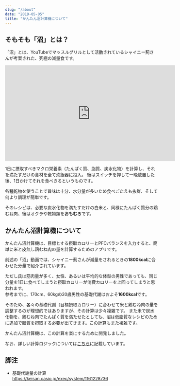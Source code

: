 ```yaml
---
slug: "/about"
date: "2019-05-05"
title: "かんたん沼計算機について"
---
```


## そもそも「沼」とは？

「沼」とは、YouTubeでマッスルグリルとして活動されているシャイニー薊さんが考案された、究極の減量食です。

<iframe width="560" height="315" src="https://www.youtube.com/embed/NJtgQEXAjNI" frameborder="0" allow="accelerometer; autoplay; encrypted-media; gyroscope; picture-in-picture" allowfullscreen></iframe>

1日に摂取すべきマクロ栄養素（たんぱく質、脂質、炭水化物）を計算し、それを満たすだけの食材を全て炊飯器に投入。
後はスイッチを押して一晩放置した後、1日かけてそれを食べきるというものです。

各種乾物を使うことで旨味は十分、水分量が多いため食べごたえも抜群、そして何より調理が簡単です。

そのレシピは、必要な炭水化物を満たすだけの白米と、同様にたんぱく質分の鶏むね肉、後はオクラや乾物類を**おもむろ**です。


## かんたん沼計算機について

かんたん沼計算機は、目標とする摂取カロリーとPFCバランスを入力すると、簡単に米と皮無し鶏むね肉の量を計算するためのアプリです。

前述の「沼」動画では、シャイニー薊さんが減量をされるときの**1800kcal**に合わせた分量で紹介されています。

ただし氏は筋肉量が多く、女性、あるいは平均的な体型の男性であっても、同じ分量を1日に食べてしまうと摂取カロリーが消費カロリーを上回ってしまうと思われます。<br>
参考までに、170cm、60kgの20歳男性の基礎代謝はおよそ**1600kcal**です。

そのため、各々の基礎代謝（目標摂取カロリー）に合わせて米と鶏むね肉の量を調整するのが理想的ではありますが、その計算は少々複雑です。
また米で炭水化物を、鶏むね肉でたんぱく質を満たせたとしても、沼は低脂質なレシピのために追加で脂質を摂取する必要が出てきます。この計算もまた複雑です。

かんたん沼計算機は、この計算を楽にするために開発しました。

なお、詳しい計算ロジックについては[こちら](/calc-procedure)に記載しています。


## 脚注

- 基礎代謝量の計算<br>
  https://keisan.casio.jp/exec/system/1161228736
